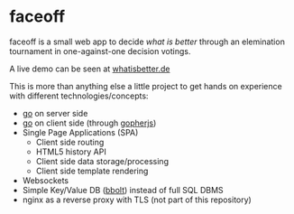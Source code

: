 # faceoff

faceoff is a small web app to decide *what is better* through an elemination tournament in one-against-one decision votings.

A live demo can be seen at [whatisbetter.de](https://whatisbetter.de)

This is more than anything else a little project to get hands on experience with different technologies/concepts:
* [go](https://golang.org/) on server side
* [go](https://golang.org/) on client side (through [gopherjs](https://github.com/gopherjs/gopherjs))
* Single Page Applications (SPA)
    * Client side routing
    * HTML5 history API
    * Client side data storage/processing
    * Client side template rendering
* Websockets
* Simple Key/Value DB ([bbolt](https://github.com/coreos/bbolt)) instead of full SQL DBMS
* nginx as a reverse proxy with TLS (not part of this repository)
